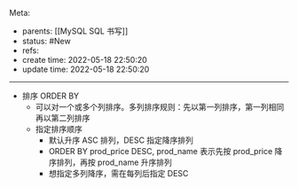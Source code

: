 Meta:

- parents: [[MySQL SQL 书写]]
- status: #New 
- refs: 
- create time: 2022-05-18 22:50:20
- update time:  2022-05-18 22:50:20

---

- 排序 ORDER BY
    - 可以对一个或多个列排序。多列排序规则：先以第一列排序，第一列相同再以第二列排序
    - 指定排序顺序
        - 默认升序 ASC 排列，DESC 指定降序排列
        - ORDER BY prod_price DESC, prod_name
        表示先按 prod_price 降序排列，再按 prod_name 升序排列
        - 想指定多列降序，需在每列后指定 DESC
